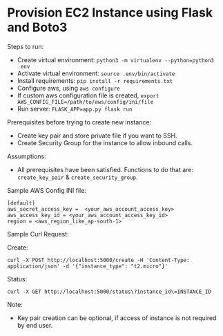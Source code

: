 # Provision EC2 Instance using Flask and Boto3

Steps to run:

- Create virtual environment: `python3 -m virtualenv --python=python3 .env`
- Activate virtual environment: `source .env/bin/activate`
- Install requirements: `pip install -r requirements.txt`
- Configure aws, using `aws configure`
- If custom aws configuration file is created, `export AWS_CONFIG_FILE=/path/to/aws/config/ini/file`
- Run server: `FLASK_APP=app.py flask run`

Prerequisites before trying to create new instance:

- Create key pair and store private file if you want to SSH.
- Create Security Group for the instance to allow inbound calls.

Assumptions:

- All prerequisites have been satisfied. Functions to do that are: `create_key_pair` & `create_security_group`.

Sample AWS Config INI file:
```
[default]
aws_secret_access_key =  <your_aws_account_access_key> 
aws_access_key_id = <your_aws_account_access_key_id>
region = <aws_region_like_ap-south-1>

```

Sample Curl Request:

Create:

```
curl -X POST http://localhost:5000/create -H 'Content-Type: application/json' -d '{"instance_type": "t2.micro"}'
```

Status:

```
curl -X GET http://localhost:5000/status\?instance_id\=INSTANCE_ID
```

Note:

- Key pair creation can be optional, if access of instance is not required by end user.
